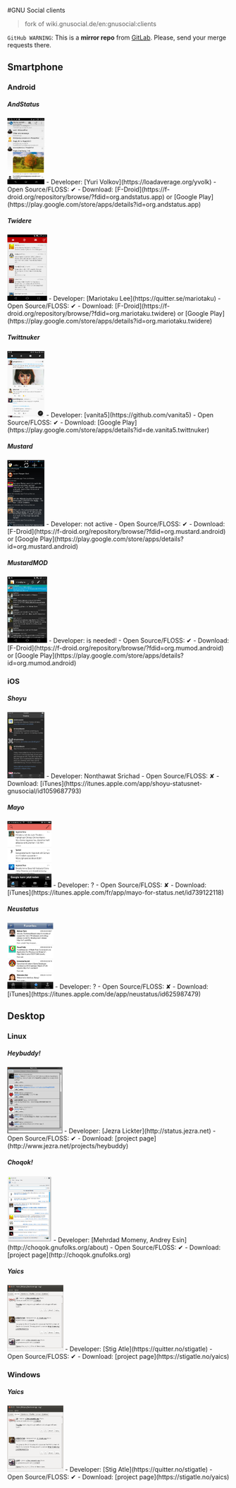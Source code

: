 
#GNU Social clients

> fork of wiki.gnusocial.de/en:gnusocial:clients

`GitHub WARNING`: This is a __mirror repo__ from [GitLab](https://gitlab.com/distributopia/gnusocial-clients). Please, send your merge requests there.

## Smartphone

### Android

##### AndStatus
<img src="./screenshot-andstatus.png" alt="app screenshot" width="auto" height="150px">
- Developer: [Yuri Volkov](https://loadaverage.org/yvolk)
- Open Source/FLOSS:  ✔
- Download: [F-Droid](https://f-droid.org/repository/browse/?fdid=org.andstatus.app) or [Google Play](https://play.google.com/store/apps/details?id=org.andstatus.app)

##### Twidere
<img src="./screenshot-twidere.png" alt="app screenshot" width="auto" height="150px">
- Developer: [Mariotaku Lee](https://quitter.se/mariotaku)
- Open Source/FLOSS: ✔
- Download: [F-Droid](https://f-droid.org/repository/browse/?fdid=org.mariotaku.twidere) or [Google Play](https://play.google.com/store/apps/details?id=org.mariotaku.twidere)

##### Twittnuker
<img src="./screenshot-twittnuker.png" alt="app screenshot" width="auto" height="150px">
- Developer: [vanita5](https://github.com/vanita5)
- Open Source/FLOSS:  ✔
- Download: [Google Play](https://play.google.com/store/apps/details?id=de.vanita5.twittnuker)

##### Mustard
<img src="./screenshot-mustard.png" alt="app screenshot" width="auto" height="150px">
- Developer: not active
- Open Source/FLOSS:  ✔
- Download: [F-Droid](https://f-droid.org/repository/browse/?fdid=org.mustard.android) or [Google Play](https://play.google.com/store/apps/details?id=org.mustard.android)

##### MustardMOD
<img src="./screenshot-mustardmod.png" alt="app screenshot" width="auto" height="150px">
- Developer: is needed!
- Open Source/FLOSS:  ✔
- Download: [F-Droid](https://f-droid.org/repository/browse/?fdid=org.mumod.android) or [Google Play](https://play.google.com/store/apps/details?id=org.mumod.android)

### iOS

##### Shoyu
<img src="./screenshot-shoyu.jpg" alt="app screenshot" width="auto" height="150px">
- Developer: Nonthawat Srichad
- Open Source/FLOSS: ✘
- Download: [iTunes](https://itunes.apple.com/app/shoyu-statusnet-gnusocial/id1059687793)

##### Mayo
<img src="./screenshot-mayo.png" alt="app screenshot" width="auto" height="150px">
- Developer: ?
- Open Source/FLOSS:  ✘
- Download: [iTunes](https://itunes.apple.com/fr/app/mayo-for-status.net/id739122118)

##### Neustatus
<img src="./screenshot-neustatus.jpeg" alt="app screenshot" width="auto" height="150px">
- Developer: ?
- Open Source/FLOSS:  ✘
- Download: [iTunes](https://itunes.apple.com/de/app/neustatus/id625987479)

## Desktop

### Linux

##### Heybuddy!
<img src="./screenshot-heybuddy.png" alt="app screenshot" width="auto" height="150px">
- Developer: [Jezra Lickter](http://status.jezra.net)
- Open Source/FLOSS:  ✔
- Download: [project page](http://www.jezra.net/projects/heybuddy)

##### Choqok!
<img src="./screenshot-choqok.png" alt="app screenshot" width="auto" height="150px">
- Developer: [Mehrdad Momeny, Andrey Esin](http://choqok.gnufolks.org/about)
- Open Source/FLOSS:  ✔
- Download: [project page](http://choqok.gnufolks.org)

##### Yaics
<img src="./screenshot-yaics.png" alt="app screenshot" width="auto" height="150px">
- Developer: [Stig Atle](https://quitter.no/stigatle)
- Open Source/FLOSS:  ✔
- Download: [project page](https://stigatle.no/yaics)

### Windows

##### Yaics
<img src="./screenshot-yaics.png" alt="app screenshot" width="auto" height="150px">
- Developer: [Stig Atle](https://quitter.no/stigatle)
- Open Source/FLOSS:  ✔
- Download: [project page](https://stigatle.no/yaics)
